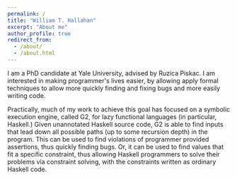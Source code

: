 ```yaml
---
permalink: /
title: "William T. Hallahan"
excerpt: "About me"
author_profile: true
redirect_from: 
  - /about/
  - /about.html
---
```


I am a PhD candidate at Yale University, advised by Ruzica Piskac.  I am interested in making programmer's lives easier, by allowing apply formal techniques to allow more quickly finding and fixing bugs and more easily writing code.  

Practically, much of my work to achieve this goal has focused on a symbolic execution engine, called G2, for lazy functional languages (in particular, Haskell.)  Given unannotated Haskell source code, G2 is able to find inputs that lead down all possible paths (up to some recursion depth) in the program.  This can be used to find violations of programmer provided assertions, thus quickly finding bugs.  Or, it can be used to find values that fit a specific constraint, thus allowing Haskell programmers to solve their problems via constraint solving, with the constraints written as ordinary Haskell code.